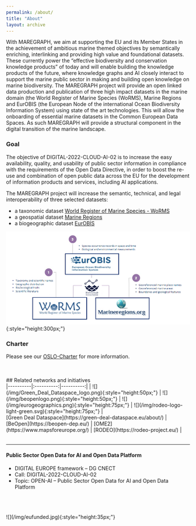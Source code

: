 ```yaml
---
permalink: /about/
title: "About"
layout: archive
---
```

With MAREGRAPH, we aim at supporting the EU and its Member States in the achievement of ambitious marine themed objectives by semantically enriching, interlinking and providing high value and foundational datasets. These currently power the “effective biodiversity and conservation knowledge products” of today and will enable building the knowledge products of the future, where knowledge graphs and AI closely interact to support the marine public sector in making and building open knowledge on marine biodiversity. The MAREGRAPH project will provide an open linked data production and publication of three high impact datasets in the marine domain (the World Register of Marine Species (WoRMS), Marine Regions and EurOBIS (the European Node of the international Ocean Biodiversity Information System) using state of the art technologies. This will allow the onboarding of essential marine datasets in the Common European Data Spaces. As such MAREGRAPH will provide a structural component in the digital transition of the marine landscape.

### Goal
 The objective of DIGITAL-2022-CLOUD-AI-02 is to increase the easy availability, quality, and usability of public sector information in compliance with the requirements of the Open Data Directive, in order to boost the re-use and combination of open public data across the EU for the development of information products and services, including AI applications.

The MAREGRAPH project will increase the semantic, technical, and legal interoperability of three selected datasets: 

- a taxonomic dataset [World Register of Marine Species - WoRMS](https://www.marinespecies.org/)
- a geospatial dataset [Marine Regions](https://www.marineregions.org/)
- a biogeographic dataset [EurOBIS](https://www.eurobis.org/)

  


![](/img/HVDS_v1.png){:style="height:300px;"}

### Charter
Please see our [OSLO-Charter](/files/Charter_Maregraph_OSLO.pdf) for more information. 

<br />
<br />
## Related networks and initiatives  
<br />
|----------|:----------:|----------:|
| ![](/img/Green_Deal_Dataspace_logo.png){:style="height:50px;"} | ![](/img/beopenlogo.png){:style="height:50px;"} | ![](/img/eurogeographics.png){:style="height:75px;"} | ![](/img/rodeo-logo-light-green.svg){:style="height:75px;"} |
<br />
[Green Deal Dataspace](https://green-deal-dataspace.eu/about/) | [BeOpen](https://beopen-dep.eu/) | [OME2](https://www.mapsforeurope.org/) | [RODEO](https://rodeo-project.eu/) |
<br />
<br />


---
#### Public Sector Open Data for AI and Open Data Platform
 - DIGITAL EUROPE framework – DG CNECT ​
 - Call: DIGITAL-2022-CLOUD-AI-02 ​
 - Topic: OPEN-AI – Public Sector Open Data for AI and Open Data Platform
<br />
<br />
<br />
![](/img/eufunded.jpg){:style="height:35px;"}
